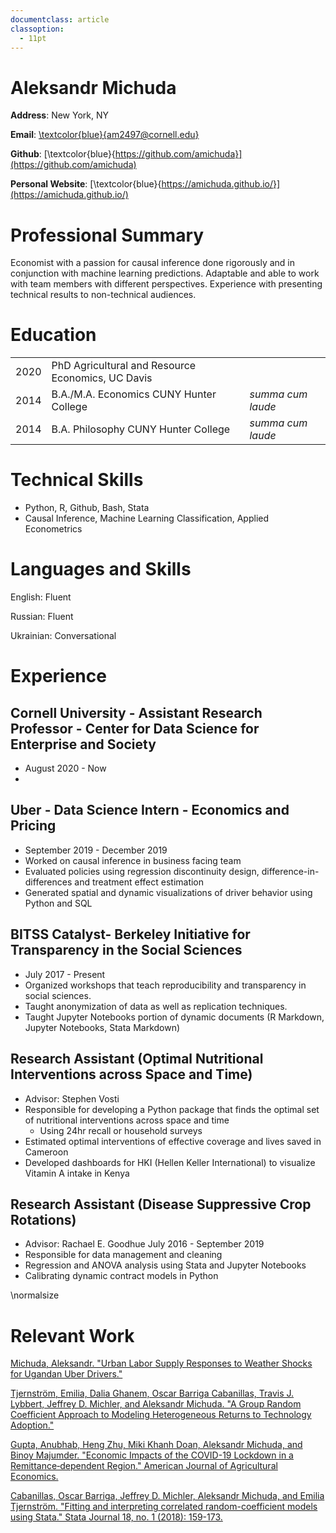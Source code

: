 ```yaml
---
documentclass: article
classoption:
  - 11pt
---
```


# Aleksandr Michuda

**Address**: New York, NY

**Email**: [\textcolor{blue}{am2497@cornell.edu}](mailto:am2497@cornell.edu)

**Github**: [\textcolor{blue}{https://github.com/amichuda}](https://github.com/amichuda)

**Personal Website**: [\textcolor{blue}{https://amichuda.github.io/}](https://amichuda.github.io/)

# Professional Summary

Economist with a passion for causal inference done rigorously and in conjunction with machine learning predictions. Adaptable and able to work with team members with different perspectives. Experience with presenting technical results to non-technical audiences.

# Education

|    |                                           |         |
|----|-------------------------------------------|---------|
|2020| PhD Agricultural and Resource Economics, UC Davis||
|2014| B.A./M.A. Economics CUNY Hunter College| *summa cum laude*|
|2014| B.A. Philosophy CUNY Hunter College    | *summa cum laude*|

# Technical Skills

- Python, R, Github, Bash, Stata
- Causal Inference, Machine Learning Classification, Applied Econometrics

# Languages and Skills

English: Fluent

Russian: Fluent

Ukrainian: Conversational

# Experience

## Cornell University - Assistant Research Professor - Center for Data Science for Enterprise and Society

- August 2020 - Now
- 

## Uber - Data Science Intern - Economics and Pricing

- September 2019 - December 2019
- Worked on causal inference in business facing team
- Evaluated policies using regression discontinuity design, difference-in-differences and treatment effect estimation
- Generated spatial and dynamic visualizations of driver behavior using Python and SQL

## BITSS Catalyst- Berkeley Initiative for Transparency in the Social Sciences 

- July 2017 - Present
- Organized workshops that teach reproducibility and transparency in
    social sciences.
- Taught anonymization of data as well as replication techniques.
- Taught Jupyter Notebooks portion of dynamic documents (R Markdown,
    Jupyter Notebooks, Stata Markdown)

## Research Assistant (Optimal Nutritional Interventions across Space and Time)

- Advisor: Stephen Vosti
- Responsible for developing a Python package that finds the optimal set of nutritional interventions across space and time
  - Using 24hr recall or household surveys
- Estimated optimal interventions of effective coverage and lives saved in Cameroon
- Developed dashboards for HKI (Hellen Keller International) to visualize Vitamin A intake in Kenya

## Research Assistant (Disease Suppressive Crop Rotations)

- Advisor: Rachael E. Goodhue July 2016 - September 2019
- Responsible for data management and cleaning
- Regression and ANOVA analysis using Stata and Jupyter Notebooks
- Calibrating dynamic contract models in Python

\normalsize

# Relevant Work

[Michuda, Aleksandr. "Urban Labor Supply Responses to Weather Shocks for Ugandan Uber Drivers."](https://drive.google.com/file/d/1kG5cYX5SrpDZyHv1vpushXWrzd6UmrU6/view?usp=sharing)  

[Tjernström, Emilia, Dalia Ghanem, Oscar Barriga Cabanillas, Travis J. Lybbert, Jeffrey D. Michler, and Aleksandr Michuda. "A Group Random Coefficient Approach to Modeling Heterogeneous Returns to Technology Adoption."](https://emiliatjernstrom.com/files/TGBLMM2020.pdf)

[Gupta, Anubhab, Heng Zhu, Miki Khanh Doan, Aleksandr Michuda, and Binoy Majumder. "Economic Impacts of the COVID-19 Lockdown in a Remittance‐dependent Region." American Journal of Agricultural Economics.](https://onlinelibrary.wiley.com/doi/full/10.1111/ajae.12178)

[Cabanillas, Oscar Barriga, Jeffrey D. Michler, Aleksandr Michuda, and Emilia Tjernström. "Fitting and interpreting correlated random-coefficient models using Stata." Stata Journal 18, no. 1 (2018): 159-173.](https://journals.sagepub.com/doi/abs/10.1177/1536867X1801800109)


